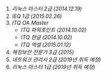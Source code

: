 1. _리눅스 마스터 2급 (2014.12.19)_
1. _IEQ 1급 (2015.02.26)_
1. _ITQ OA Master_
    - _ITQ 파워포인트 (2014.10.02)_
    - _ITQ 한글 (2014.10.02)_
    - _ITQ 엑셀 (2015.01.12)_
1. _해킹보안 전문가 3급 (2015)_
1. _네트워크 관리사 2급 (2019년 취득 예정)_
1. _리눅스 마스터 1급 (2019년 취득 예정)_
